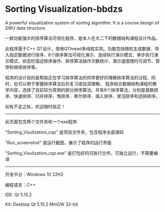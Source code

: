 # Sorting Visualization-bbdzs

 A powerful visualization system of sorting algorithm. It is a course design of SWU data structure.

一款功能强大的排序算法可视化程序，是本人在大二下的数据结构课程设计作品。

此程序基于C++ QT设计，使用QThread多线程实现。功能包括随机生成数据、导入指定数据进行排序、8个排序算法可视化演示、连续执行演示模式、单步执行演示模式、状态栏描述排序操作、排序算法操作次数统计、演示速度随时可调节、暂停和继续排序等。

程序的设计目的是帮助正在学习排序算法的同学更好的理解排序算法的过程，同时，也可以用于掌握排序算法后的复习或加深理解。
程序结合数据结构课程的教学内容，选择了目前较为常用的部分排序算法。共有8个排序算法，分别是基数排序、快速排序、归并排序、堆排序、希尔排序、插入排序、冒泡排序和选择排序。

如有不足之处，欢迎随时指正！

---------------------------------------------------------

此页面包含两个文件夹和一个exe程序:

"Sorting_Visulization_cqz" 是项目文件夹，包含程序全部源码

"Run_screenshot" 是运行截图，展示了程序的运行界面

"Sorting_Visulization_cqz.exe" 是打包好的可执行文件，可独立运行，不需要编译

---------------------------------------------------------

开发平台：Windows 10 22H2

编程语言：C++

IDE: Qt 5.15.2

Kit: Desktop Qt 5.15.2 MinGW 32-bit




